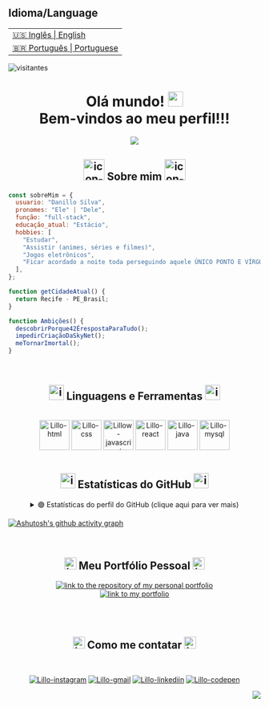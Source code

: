 <table>
      <h2>Idioma/Language</h2>
  <tr>
    <td>
      <a href="README.md">&#127482&#127480 Inglês | English</a>
    </td>
  </tr>
  <tr>
    <td>
      <a href="readme_pt-br.md">&#127463&#127479 Português | Portuguese</a>
    </td>
  </tr>
</table>

![visitantes](https://visitor-badge.laobi.icu/badge?page_id=Lillow.Lillow)

<h1 align="center">
  Olá mundo!
  <img height="30px" src="https://i.imgur.com/XJeHgO4.gif">
  <br />
  Bem-vindos ao meu perfil!!!
</h1>

<p align=center>
   <img src= "https://readme-typing-svg.herokuapp.com?font=Press+Start+2P&color=%237E3ACE&size=24&duration=6420&center=true&vCenter=true&width=999&height=99&lines=Meu+nome+%C3%A9+Danillo+Silva;Sou+Desenvolvedor+Full-Stack+Web+Junior;Gosto+de+criar%2C+adaptar+e+reformular"/>
<p>

<div align="center">	
<h2 ><img width="42px" alt="icon-developer" src="https://i.imgur.com/SLWIAVL.png"> Sobre mim <img width="42px" alt="icon-developer" src="https://i.imgur.com/SLWIAVL.png"></h2>
</div>
	
<!-- <div align="center">
	<img src="https://i.imgur.com/sgQqwqS.gif" />
</div> -->

```javascript
const sobreMim = {
  usuario: "Danillo Silva",
  pronomes: "Ele" | "Dele",
  função: "full-stack",
  educação_atual: "Estácio",
  hobbies: [
    "Estudar",
    "Assistir (animes, séries e filmes)",
    "Jogos eletrônicos",
    "Ficar acordado a noite toda perseguindo aquele ÚNICO PONTO E VÍRGULA!",
  ],
};

function getCidadeAtual() {
  return Recife - PE_Brasil;
}

function Ambições() {
  descobrirPorque42ÉrespostaParaTudo();
  impedirCriaçãoDaSkyNet();
  meTornarImortal();
}
```

</br>

<h2 align="center"><img width="30px" alt="icon-pc-code" src="https://i.imgur.com/IFuOOOc.png"> Linguagens e Ferramentas <img width="30px" alt="icon-pc-code" src="https://i.imgur.com/IFuOOOc.png"></h2>

<div align="center"><br>
    <a href="https://developer.mozilla.org/pt-BR/docs/Learn/HTML/Introduction_to_HTML"><img align="center" alt="Lillo-html" height="60px" width="60px" src="https://i.imgur.com/ku8Fufv.png"></a>
    <a href="https://developer.mozilla.org/pt-BR/docs/Learn/CSS/First_steps/What_is_CSS"><img align="center" alt="Lillo-css" height="60px" width="60px" src="https://i.imgur.com/meokl5Y.png"></a>
    <a href="https://developer.mozilla.org/pt-BR/docs/Learn/JavaScript/First_steps/What_is_JavaScript"><img align="center" alt="Lillow-javascript" height="60px" width="60px" src="https://i.imgur.com/yYs9AbD.png"></a>
    <a href="https://pt-br.reactjs.org/"><img align="center" alt="Lillo-react" height="60px" width="60px" src="https://i.imgur.com/D33dVDi.png" /></a>
    <a href="https://www.java.com/pt-BR/download/help/whatis_java.html"><img align="center" alt="Lillo-java" height="60px" width="60px" src="https://i.imgur.com/QsBzocU.png" /></a>
    <a href="https://pt.wikipedia.org/wiki/MySQL"><img align="center" alt="Lillo-mysql" height="60px" width="60px" src="https://i.imgur.com/kBSi374.png"></a>
</div></br>

<h2 align="center"><img width="30px" alt="icon-bar-chart" src="https://i.imgur.com/13xGnLa.png"> Estatísticas do GitHub <img width="30px" alt="icon-bar-chart" src="https://i.imgur.com/13xGnLa.png"></h2>

<details> 
  <summary align="center">🟣 Estatísticas do perfil do GitHub (clique aqui para ver mais)</summary>
  <br/>
	<div align="center">
  <div style="display: flex; align-items: flex-start;">
	  <a href="https://github.com/Lillow">
    <img align="center" width="300px" src="https://github-readme-stats.vercel.app/api/top-langs/?username=Lillow&bg_color=1D0038&title_color=901490&text_color=f8c9f8&hide_border=true&locale=pt-br" />
	</br>
    <img align="start" width="503px" src="https://github-readme-stats.vercel.app/api?username=Lillow&bg_color=1D0038&title_color=901490&text_color=f8c9f8&hide_border=true&show_icons=true&icon_color=901490&locale=pt-br" />
    <img align="end" width="503px" src="http://github-readme-streak-stats.herokuapp.com?user=Lillow&hide_border=true&date_format=M%20j%5B%2C%20Y%5D&background=1D0038&currStreakNum=901490&sideNums=901490&sideLabels=F8C9F8&dates=7C6E81E0&stroke=7C6C81&ring=B500FF&fire=F8209A&currStreakLabel=B500FF" />
  </div>
</div>   
</details>

[![Ashutosh's github activity graph](https://activity-graph.herokuapp.com/graph?username=Lillow&bg_color=1D0038&color=901490&line=F8209A&point=f8c9f8&area=true&custom_title=Danillo%20Silva%20Gráfico%20de%20Contribuições&hide_border=true)](https://github.com/Lillow/github-readme-activity-graph)

</br>

<h2 align="center"><img width="24px" alt="ícone-código" src="https://i.imgur.com/gR59tIo.png"> Meu Portfólio Pessoal <img width="24px" alt="ícone-código" src="https://i.imgur.com/gR59tIo.png"></h2>
<div align="center">
<a href="https://github.com/Lillow/portfolio">
    <img align"center" alt="link to the repository of my personal portfolio" src="https://github-readme-stats.vercel.app/api/pin/?username=Lillow&repo=portfolio&bg_color=391a60&title_color=fafafa&text_color=bebebe&hide_border=true&show_icons=true&icon_color=6f44b6&locale=en">
</a>
</br>
<a href="https://lillow.github.io/my-portfolio/">
    <img alt="link to my portfolio" src="https://img.shields.io/static/v1?label&message=abrir+portfolio&color=576575&style=for-the-badge" />
</a>
</div>

</br></br>

<h2 align="center"><img width="24px" alt="ícone-telefone" src="https://i.imgur.com/3KdhkRT.png"> Como me contatar <img width="24px" alt="ícone-telefone" src="https://i.imgur.com/3KdhkRT.png"></h2>

<div align="center"><br>

<a href="https://www.instagram.com/danillordm19/" rel = "noopener"><img alt="Lillo-instagram" src="https://img.shields.io/badge/Instagram-A215A2?style=for-the-badge&logo=instagram&logoColor=white"></a>
<a href = "mailto:danillordm@gmail.com"><img alt="Lillo-gmail" src="https://img.shields.io/badge/-Gmail-350066?style=for-the-badge&logo=gmail&logoColor=white"></a>
<a href="https://www.linkedin.com/in/danillo-silva-b861a393/"><img alt="Lillo-linkediin" src="https://img.shields.io/badge/-LinkedIn-A215A2?style=for-the-badge&logo=linkedin&logoColor=white"></a>
<a href="https://codepen.io/lillo42/pens/public"><img alt="Lillo-codepen" src="https://img.shields.io/badge/Codepen-350066?style=for-the-badge&logo=codepen&logoColor=white%22%20/%3E](https://codepen.io/thicode"></a>

</div>

<p align="right"><a href="#top"><img src="https://img.shields.io/badge/Voltar ao topo-67285e??style=flat&logo"></a></p>
